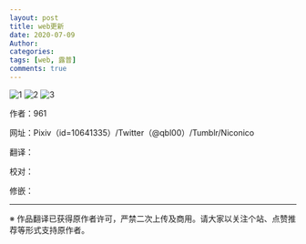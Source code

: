 ```yaml
---
layout: post
title: web更新
date: 2020-07-09
Author: 
categories: 
tags: [web, 露普]
comments: true
--- 
```



![1](https://allegroxs.github.io/content/1..jpg)
![2](https://allegroxs.github.io/content/2.jpg)
![3](https://allegroxs.github.io/content/3.jpg)



作者：961  


网址：Pixiv（id=10641335）/Twitter（@qbl00）/Tumblr/Niconico


翻译：


校对：


修嵌：


***
※ 作品翻译已获得原作者许可，严禁二次上传及商用。请大家以关注个站、点赞推荐等形式支持原作者。 

